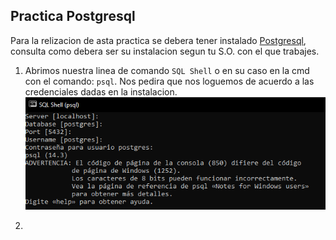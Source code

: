 ## Practica Postgresql

Para la relizacion de asta practica se debera tener instalado [Postgresql](https://www.postgresql.org/), consulta como debera ser su instalacion segun tu S.O. con el que trabajes.

1. Abrimos nuestra linea de comando `SQL Shell` o en su caso en la cmd con el comando: `psql`. 
Nos pedira que nos loguemos de acuerdo a las credenciales dadas en la instalacion.
![Texto alternativo](https://github.com/jorgealexis07/Practica_PostgreSQL/blob/master/img/1login%20psql%20sql%20shell.PNG)

2. 